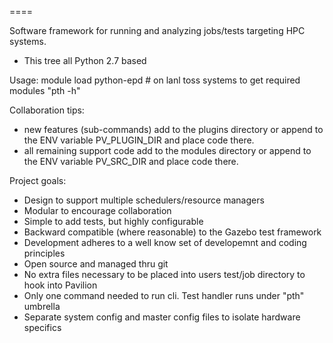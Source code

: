 ====

 Software framework for running and analyzing jobs/tests targeting HPC systems.

- This tree all Python 2.7 based

Usage:
    module load python-epd  # on lanl toss systems to get required modules
    "pth -h"

Collaboration tips:
  - new features (sub-commands) add to the plugins directory or
    append to the ENV variable PV_PLUGIN_DIR and place code there.
  - all remaining support code add to the modules directory or append to the
    ENV variable PV_SRC_DIR and place code there.

Project goals:
   - Design to support multiple schedulers/resource managers 
   - Modular to encourage collaboration  
   - Simple to add tests, but highly configurable
   - Backward compatible (where reasonable) to the Gazebo test framework
   - Development adheres to a well know set of developemnt and coding principles
   - Open source and managed thru git  
   - No extra files necessary to be placed into users test/job directory to hook into Pavilion
   - Only one command needed to run cli. Test handler runs under "pth" umbrella  
   - Separate system config and master config files to isolate hardware specifics 
